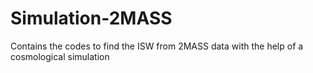 # Simulation-2MASS
Contains the codes to find the ISW from 2MASS data with the help of a cosmological simulation
